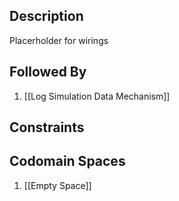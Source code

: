 ## Description

Placerholder for wirings
## Followed By
1. [[Log Simulation Data Mechanism]]

## Constraints
## Codomain Spaces
1. [[Empty Space]]

